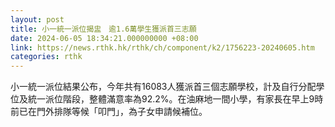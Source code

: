 ```yaml
---
layout: post
title: 小一統一派位揭盅　逾1.6萬學生獲派首三志願
date: 2024-06-05 18:34:21.000000000 +08:00
link: https://news.rthk.hk/rthk/ch/component/k2/1756223-20240605.htm
categories: rthk
---
```


小一統一派位結果公布，今年共有16083人獲派首三個志願學校，計及自行分配學位及統一派位階段，整體滿意率為92.2%。在油麻地一間小學，有家長在早上9時前已在門外排隊等候「叩門」，為子女申請候補位。
